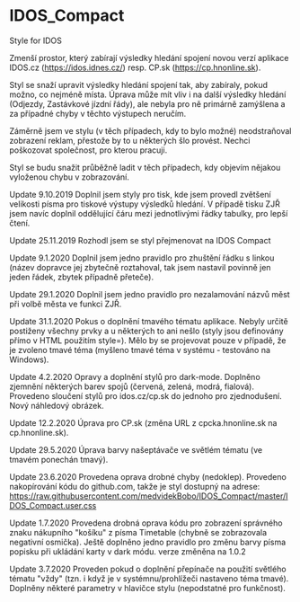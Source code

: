 # IDOS_Compact
Style for IDOS

Zmenší prostor, který zabírají výsledky hledání spojení novou verzí aplikace IDOS.cz (https://idos.idnes.cz/) resp. CP.sk
(https://cp.hnonline.sk).

Styl se snaží upravit výsledky hledání spojení tak, aby zabíraly, pokud možno, co nejméně místa. Úprava může mít vliv i na další
výsledky hledání (Odjezdy, Zastávkové jízdní řády), ale nebyla pro ně primárně zamýšlena a za případné chyby v těchto výstupech
neručím.

Záměrně jsem ve stylu (v těch případech, kdy to bylo možné) neodstraňoval zobrazení reklam, přestože by to u některých šlo
provést. Nechci poškozovat společnost, pro kterou pracuji.

Styl se budu snažit průběžně ladit v těch případech, kdy objevím nějakou vyloženou chybu v zobrazování.

Update 9.10.2019
Doplnil jsem styly pro tisk, kde jsem provedl zvětšení velikosti písma pro tiskové výstupy výsledků hledání. V případě tisku ZJŘ
jsem navíc doplnil oddělující čáru mezi jednotlivými řádky tabulky, pro lepší čtení.

Update 25.11.2019
Rozhodl jsem se styl přejmenovat na IDOS Compact

Update 9.1.2020
Doplnil jsem jedno pravidlo pro zhuštění řádku s linkou (název dopravce jej zbytečně roztahoval, tak jsem nastavil povinně jen
jeden řádek, zbytek případně přeteče).

Update 29.1.2020
Doplnil jsem jedno pravidlo pro nezalamování názvů měst při volbě města ve funkci ZJŘ.

Update 31.1.2020
Pokus o doplnění tmavého tématu aplikace. Nebyly určitě postiženy všechny prvky a u některých to ani nešlo (styly jsou
definovány přímo v HTML použitím style=). Mělo by se projevovat pouze v případě, že je zvoleno tmavé téma (myšleno tmavé téma v
systému - testováno na Windows).

Update 4.2.2020
Opravy a doplnění stylů pro dark-mode. Doplněno zjemnění některých barev spojů (červená, zelená, modrá, fialová). Provedeno
sloučení stylů pro idos.cz/cp.sk do jednoho pro zjednodušení. Nový náhledový obrázek.

Update 12.2.2020
Úprava pro CP.sk (změna URL z cpcka.hnonline.sk na cp.hnonline.sk).

Update 29.5.2020
Úprava barvy našeptávače ve světlém tématu (ve tmavém ponechán tmavý).

Update 23.6.2020
Provedena oprava drobné chyby (nedoklep).
Provedeno nakopírování kódu do github.com, takže je styl dostupný na adrese:
https://raw.githubusercontent.com/medvidekBobo/IDOS_Compact/master/IDOS_Compact.user.css

Update 1.7.2020
Provedena drobná oprava kódu pro zobrazení správného znaku nákupního "košíku" z písma Timetable (chybně se zobrazovala negativní osmička).
Ještě doplněno jedno pravidlo pro změnu barvy písma popisku při ukládání karty v dark módu. verze změněna na 1.0.2

Update 3.7.2020
Proveden pokud o doplnění přepínače na použití světlého tématu "vždy" (tzn. i když je v systémnu/prohlížeči nastaveno téma tmavé).
Doplněny některé parametry v hlavičce stylu (nepodstatné pro funkčnost).

